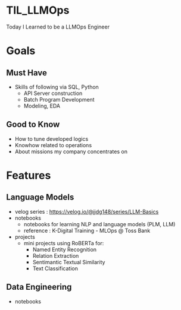 # TIL_LLMOps
Today I Learned to be a LLMOps Engineer

# Goals
## Must Have
* Skills of following via SQL, Python
    * API Server construction
    * Batch Program Development
    * Modeling, EDA

## Good to Know
* How to tune developed logics
* Knowhow related to operations
* About missions my company concentrates on

# Features
## Language Models
* velog series : https://velog.io/@jjdg148/series/LLM-Basics
* notebooks
    * notebooks for learning NLP and language models (PLM, LLM)
    * reference : K-Digital Training - MLOps @ Toss Bank
* projects
    * mini projects using RoBERTa for:
        * Named Entity Recognition
        * Relation Extraction
        * Sentimantic Textual Similarity
        * Text Classification
## Data Engineering
* notebooks